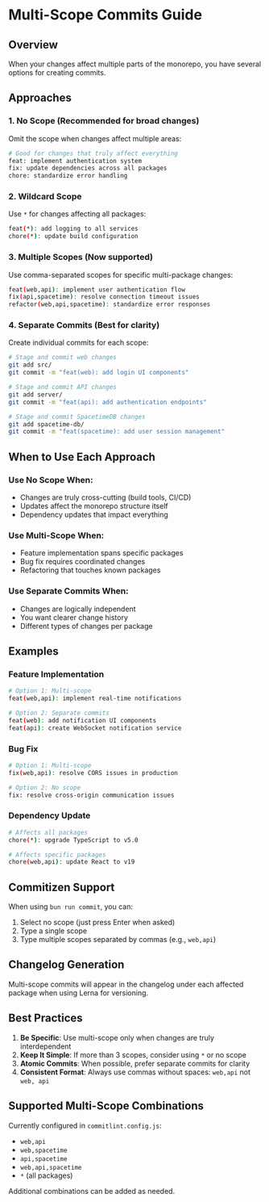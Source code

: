 # Multi-Scope Commits Guide

## Overview

When your changes affect multiple parts of the monorepo, you have several options for creating commits.

## Approaches

### 1. No Scope (Recommended for broad changes)

Omit the scope when changes affect multiple areas:

```bash
# Good for changes that truly affect everything
feat: implement authentication system
fix: update dependencies across all packages
chore: standardize error handling
```

### 2. Wildcard Scope

Use `*` for changes affecting all packages:

```bash
feat(*): add logging to all services
chore(*): update build configuration
```

### 3. Multiple Scopes (Now supported)

Use comma-separated scopes for specific multi-package changes:

```bash
feat(web,api): implement user authentication flow
fix(api,spacetime): resolve connection timeout issues
refactor(web,api,spacetime): standardize error responses
```

### 4. Separate Commits (Best for clarity)

Create individual commits for each scope:

```bash
# Stage and commit web changes
git add src/
git commit -m "feat(web): add login UI components"

# Stage and commit API changes
git add server/
git commit -m "feat(api): add authentication endpoints"

# Stage and commit SpacetimeDB changes
git add spacetime-db/
git commit -m "feat(spacetime): add user session management"
```

## When to Use Each Approach

### Use No Scope When:

- Changes are truly cross-cutting (build tools, CI/CD)
- Updates affect the monorepo structure itself
- Dependency updates that impact everything

### Use Multi-Scope When:

- Feature implementation spans specific packages
- Bug fix requires coordinated changes
- Refactoring that touches known packages

### Use Separate Commits When:

- Changes are logically independent
- You want clearer change history
- Different types of changes per package

## Examples

### Feature Implementation

```bash
# Option 1: Multi-scope
feat(web,api): implement real-time notifications

# Option 2: Separate commits
feat(web): add notification UI components
feat(api): create WebSocket notification service
```

### Bug Fix

```bash
# Option 1: Multi-scope
fix(web,api): resolve CORS issues in production

# Option 2: No scope
fix: resolve cross-origin communication issues
```

### Dependency Update

```bash
# Affects all packages
chore(*): upgrade TypeScript to v5.0

# Affects specific packages
chore(web,api): update React to v19
```

## Commitizen Support

When using `bun run commit`, you can:

1. Select no scope (just press Enter when asked)
2. Type a single scope
3. Type multiple scopes separated by commas (e.g., `web,api`)

## Changelog Generation

Multi-scope commits will appear in the changelog under each affected package when using Lerna for versioning.

## Best Practices

1. **Be Specific**: Use multi-scope only when changes are truly interdependent
2. **Keep It Simple**: If more than 3 scopes, consider using `*` or no scope
3. **Atomic Commits**: When possible, prefer separate commits for clarity
4. **Consistent Format**: Always use commas without spaces: `web,api` not `web, api`

## Supported Multi-Scope Combinations

Currently configured in `commitlint.config.js`:

- `web,api`
- `web,spacetime`
- `api,spacetime`
- `web,api,spacetime`
- `*` (all packages)

Additional combinations can be added as needed.
